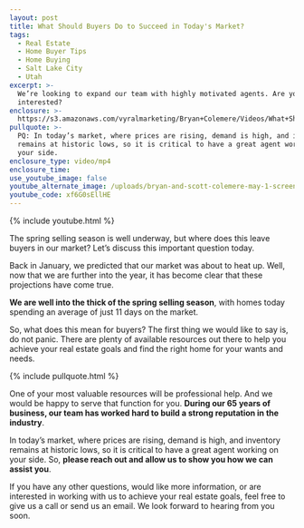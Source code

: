```yaml
---
layout: post
title: What Should Buyers Do to Succeed in Today's Market?
tags:
  - Real Estate
  - Home Buyer Tips
  - Home Buying
  - Salt Lake City
  - Utah
excerpt: >-
  We’re looking to expand our team with highly motivated agents. Are you
  interested?
enclosure: >-
  https://s3.amazonaws.com/vyralmarketing/Bryan+Colemere/Videos/What+Should+Buyers+Do+to+Succeed+in+Today%2527s+Market%253F.mp4
pullquote: >-
  PQ: In today’s market, where prices are rising, demand is high, and inventory
  remains at historic lows, so it is critical to have a great agent working on
  your side.
enclosure_type: video/mp4
enclosure_time:
use_youtube_image: false
youtube_alternate_image: /uploads/bryan-and-scott-colemere-may-1-screen-shot-no-play.jpg
youtube_code: xf6G0sEllHE
---
```


{% include youtube.html %}

The spring selling season is well underway, but where does this leave buyers in our market? Let’s discuss this important question today.

Back in January, we predicted that our market was about to heat up. Well, now that we are further into the year, it has become clear that these projections have come true.

**We are well into the thick of the spring selling season**, with homes today spending an average of just 11 days on the market.

So, what does this mean for buyers? The first thing we would like to say is, do not panic. There are plenty of available resources out there to help you achieve your real estate goals and find the right home for your wants and needs.

{% include pullquote.html %}

One of your most valuable resources will be professional help. And we would be happy to serve that function for you. **During our 65 years of business, our team has worked hard to build a strong reputation in the industry**.

In today’s market, where prices are rising, demand is high, and inventory remains at historic lows, so it is critical to have a great agent working on your side. So, **please reach out and allow us to show you how we can assist you**.

If you have any other questions, would like more information, or are interested in working with us to achieve your real estate goals, feel free to give us a call or send us an email. We look forward to hearing from you soon.